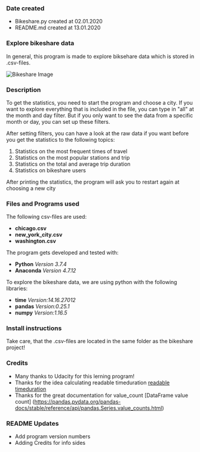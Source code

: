 ### Date created
- Bikeshare.py created at 02.01.2020
- README.md created at 13.01.2020

### Explore bikeshare data
In general, this program is made to explore biksehare data which is stored in .csv-files.

![Bikeshare Image](https://assets.change.org/photos/4/hm/ga/eghmgAwuiWEThCn-800x450-noPad.jpg?1524833332)

### Description
To get the statistics, you need to start the program and choose a city.
If you want to explore everything that is included in the file, you can type in "all" at the month and day filter.
But if you only want to see the data from a specific month or day, you can set up these filters.

After setting filters, you can have a look at the raw data if you want before you get the statistics 
to the following topics:

1. Statistics on the most frequent times of travel
2. Statistics on the most popular stations and trip
3. Statistics on the total and average trip duration
4. Statistics on bikeshare users
 
After printing the statistics, the program will ask you to restart again at choosing a new city

### Files and Programs used
The following csv-files are used:

* **chicago.csv**
* **new\_york_city.csv**
* **washington.csv**

The program gets developed and tested with:

* **Python** 		*Version 3.7.4*
* **Anaconda** 		*Version 4.7.12*

To explore the bikeshare data, we are using python with the following libraries:

* **time** 		*Version:14.16.27012*
* **pandas** 	*Version:0.25.1*
* **numpy** 	*Version:1.16.5*
	
### Install instructions
Take care, that the .csv-files are located in the same folder as the bikeshare project!

### Credits
- Many thanks to Udacity for this lerning program!
- Thanks for the idea calculating readable timeduration [readable timeduration](https://www.python-forum.de/viewtopic.php?t=18266) 
- Thanks for the great documentation for value_count [DataFrame value count]
(https://pandas.pydata.org/pandas-docs/stable/reference/api/pandas.Series.value_counts.html)

### README Updates
* Add program version numbers
* Adding Credits for info sides



